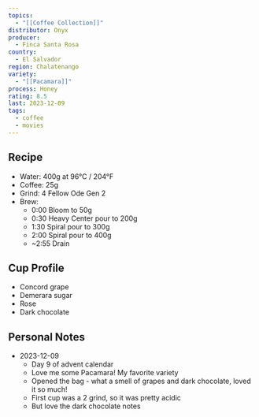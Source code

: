```yaml
---
topics:
  - "[[Coffee Collection]]"
distributor: Onyx
producer:
  - Finca Santa Rosa
country:
  - El Salvador
region: Chalatenango
variety:
  - "[[Pacamara]]"
process: Honey
rating: 8.5
last: 2023-12-09
tags:
  - coffee
  - movies
---
```

## Recipe

- Water: 400g at 96°C / 204°F
- Coffee: 25g
- Grind: 4 Fellow Ode Gen 2
- Brew:
	- 0:00 Bloom to 50g
	- 0:30 Heavy Center pour to 200g
	- 1:30 Spiral pour to 300g
	- 2:00 Spiral pour to 400g
	- ~2:55 Drain


## Cup Profile

- Concord grape
- Demerara sugar
- Rose
- Dark chocolate

## Personal Notes

- 2023-12-09
	- Day 9 of advent calendar
	- Love me some Pacamara! My favorite variety
	- Opened the bag - what a smell of grapes and dark chocolate, loved it so much! 
	- First cup was a 2 grind, so it was pretty acidic
	- But love the dark chocolate notes